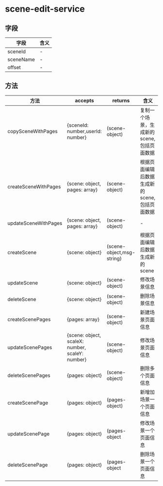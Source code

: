 # scene-edit-service

## 字段
字段|含义
---|---
sceneId|-
sceneName|-
offset|-

## 方法
方法|accepts|returns|含义
---|---|---|---
copySceneWithPages|{sceneId: number,userId: number}|(scene-object)|复制一个场景，生成新的scene,包括页面数据
createSceneWithPages|{scene: object, pages: array} |(scene-object)|根据页面编辑后数据生成新的scene,包括页面数据
updateSceneWithPages|{scene: object, pages: array} |(scene-object)|-
createScene|{scene: object} |(scene-object,msg-string)|根据页面编辑后数据生成新的scene
updateScene|{scene: object} |(scene-object)|修改场景信息
deleteScene|{scene: object} |(scene-object)|删除场景信息
createScenePages|{pages: array} |(scene-object)|新建场景页面信息
updateScenePages|{scene: object, scaleX: number, scaleY: number} |(scene-object)|修改场景页面信息
deleteScenePages|{pages: object} |(scene-object)|删除多个页面信息
createScenePage|{pages: object} |(pages-object)|新增加场景一个页面信息
updateScenePage|{pages: object} |(pages-object|修改场景一个页面信息
deleteScenePage|{pages: object} |(pages-object|删除场景一个页面信息
